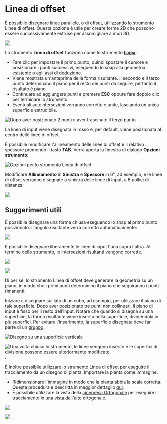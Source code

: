 # Linea di offset

È possibile disegnare linee parallele, o di offset, utilizzando lo strumento Linea di offset. Questa opzione è utile per creare forme 2D che possono essere successivamente estruse per assomigliare a muri 3D.

![](<../.gitbook/assets/image (3) (1).png>)

Lo strumento **Linea di offset** funziona come lo strumento [**Linea**](https://windows.help.formit.autodesk.com/tool-library/line-tool):

* Fare clic per impostare il primo punto, quindi spostare il cursore e posizionare i punti successivi, eseguendo lo snap alla geometria esistente o agli assi di deduzione.
* Viene mostrata un'anteprima della forma risultante. Il secondo e il terzo punto determinano il piano per il resto dei punti da seguire, pertanto il risultato è piano.
* Continuare ad aggiungere punti e premere **ESC** oppure fare doppio clic per terminare lo strumento.
* Eventuali autointersezioni verranno corrette e unite, lasciando un'unica superficie estrudibile.

![Dopo aver posizionato 2 punti e aver trascinato il terzo punto](../.gitbook/assets/walls1.png)

La linea di input viene disegnata in rosso e, per default, viene posizionata al centro delle linee di offset.

È possibile modificare l'allineamento delle linee di offset e il relativo spessore premendo il tasto **TAB**. Verrà aperta la finestra di dialogo **Opzioni strumento**:

![Opzioni per lo strumento Linea di offset](../.gitbook/assets/walls2.png)

Modificare **Allineamento** in **Sinistra** e **Spessore** in 6", ad esempio, e le linee di offset verranno disegnate a sinistra delle linee di input, a 6 pollici di distanza.

![](../.gitbook/assets/walls3.png)

## Suggerimenti utili

È possibile disegnare una forma chiusa eseguendo lo snap al primo punto posizionato. L'angolo risultante verrà corretto automaticamente:

![](../.gitbook/assets/walls4.png)

È possibile disegnare liberamente le linee di input l'una sopra l'altra. Al termine dello strumento, le intersezioni risultanti vengono corrette.

![](../.gitbook/assets/walls5.png)

![](../.gitbook/assets/walls6.png)

Di per sé, lo strumento Linea di offset deve generare la geometria su un piano, in modo che i primi punti determinino il piano che seguiranno i punti rimanenti.

Iniziare a disegnare sul lato di un cubo, ad esempio, per utilizzare il piano di tale superficie. Dopo aver posizionato tre punti non collineari, il piano di input è fisso per il resto dell'input. Notare che quando si disegna su una superficie, la forma risultante viene inserita nella superficie, dividendola in più superfici. Per evitare l'inserimento, la superficie disegnata deve far parte di un [gruppo](https://windows.help.formit.autodesk.com/tool-library/groups).

![Disegno su una superficie verticale](../.gitbook/assets/walls7.png)

![Una volta chiuso lo strumento, le linee vengono inserite e le superfici di divisione possono essere ulteriormente modificate](../.gitbook/assets/walls8.png).

È inoltre possibile utilizzare lo strumento Linea di offset per eseguire il tracciamento da un disegno di pianta. Importare la pianta come immagine.

* Ridimensionare l'immagine in modo che la pianta abbia la scala corretta. Questa procedura è descritta in maggior dettaglio [qui](https://windows.help.formit.autodesk.com/building-the-farnsworth-house/work-with-images-and-the-ground-plane).
* È possibile utilizzare la vista della [cinepresa Ortogonale](orthographic-camera.md) per eseguire il tracciamento in una [vista dall'alto](orthographic-views.md) ortogonale.

![](../.gitbook/assets/walls9.png)

![](../.gitbook/assets/walls10.png)
